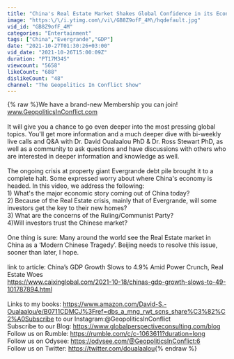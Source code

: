 ```yaml
---
title: "China's Real Estate Market Shakes Global Confidence in its Economy???"
image: "https:\/\/i.ytimg.com\/vi\/GB8Z9ofF_4M\/hqdefault.jpg"
vid_id: "GB8Z9ofF_4M"
categories: "Entertainment"
tags: ["China","Evergrande","GDP"]
date: "2021-10-27T01:30:26+03:00"
vid_date: "2021-10-26T15:00:09Z"
duration: "PT17M34S"
viewcount: "5658"
likeCount: "688"
dislikeCount: "48"
channel: "The Geopolitics In Conflict Show"
---
```

{% raw %}We have a brand-new Membership you can join!<br />www.GeopoliticsInConflict.com<br /><br />It will give you a chance to go even deeper into the most pressing global topics. You'll get more information and a much deeper dive with bi-weekly live calls and Q&amp;A with Dr. David Oualaalou PhD &amp; Dr. Ross Stewart PhD, as well as a community to ask questions and have discussions with others who are interested in deeper information and knowledge as well. <br /><br />The ongoing crisis at property giant Evergrande debt pile brought it to a complete halt. Some expressed worry about where China's economy is headed. In this video, we address the following:<br />1) What's the major economic story coming out of China today?<br />2) Because of the Real Estate crisis, mainly that of Evergrande, will some investors get the key to their new homes?<br />3) What are the concerns of the Ruling/Communist Party?<br />4)Will investors trust the Chinese market? <br /><br />One thing is sure: Many around the world see the Real Estate market in China as a ‘Modern Chinese Tragedy’. Beijing needs to resolve this issue, sooner than later, I hope. <br /><br />link to article: China’s GDP Growth Slows to 4.9% Amid Power Crunch, Real Estate Woes<br /><a rel="nofollow" target="blank" href="https://www.caixinglobal.com/2021-10-18/chinas-gdp-growth-slows-to-49-101787894.html">https://www.caixinglobal.com/2021-10-18/chinas-gdp-growth-slows-to-49-101787894.html</a><br /><br />Links to my books: <a rel="nofollow" target="blank" href="https://www.amazon.com/David-S.-Oualaalou/e/B0711CDMCJ%3Fref=dbs_a_mng_rwt_scns_share%C3%82%C2%A0Subscribe">https://www.amazon.com/David-S.-Oualaalou/e/B0711CDMCJ%3Fref=dbs_a_mng_rwt_scns_share%C3%82%C2%A0Subscribe</a> to our Instagram:@GeopoliticsInConflict<br />Subscribe to our Blog: <a rel="nofollow" target="blank" href="https://www.globalperspectiveconsulting.com/blog">https://www.globalperspectiveconsulting.com/blog</a><br />Follow us on Rumble: <a rel="nofollow" target="blank" href="https://rumble.com/c/c-1063611?duration=long">https://rumble.com/c/c-1063611?duration=long</a><br />Follow us on Odysee: <a rel="nofollow" target="blank" href="https://odysee.com/@GeopoliticsInConflict:6">https://odysee.com/@GeopoliticsInConflict:6</a><br />Follow us on Twitter: <a rel="nofollow" target="blank" href="https://twitter.com/doualaalou">https://twitter.com/doualaalou</a>{% endraw %}
